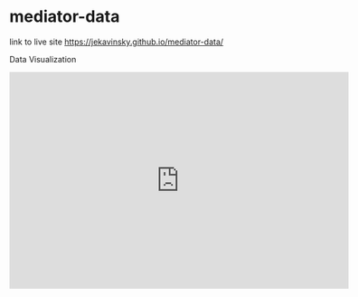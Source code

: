 # mediator-data

link to live site https://jekavinsky.github.io/mediator-data/

Data Visualization 

<iframe width="600" height="382.5" seamless frameborder="0" scrolling="no" src="https://docs.google.com/spreadsheets/d/e/2PACX-1vRRfDPf2-XrQ8_9JjOL2KSH0pmKDXhrXPUcK6HbQrQBu7SHeGoo7N78AQghpYvA0hmIaKjHo6LzUuXP/pubchart?oid=1346988876&amp;format=interactive"></iframe>
